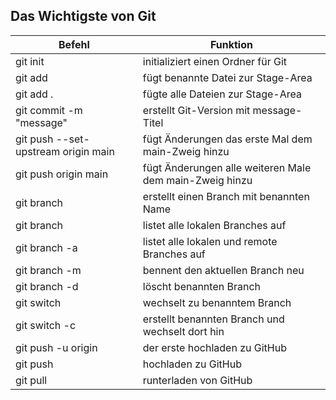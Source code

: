 ## Das Wichtigste von Git

| Befehl                              | Funktion                                                |
| ----------------------------------- | ------------------------------------------------------- |
| git init                            | initializiert einen Ordner für Git                      |
| git add <name>                      | fügt benannte Datei zur Stage-Area                      |
| git add .                           | fügte alle Dateien zur Stage-Area                       |
| git commit -m "message"             | erstellt Git-Version mit message-Titel                  |
| git push --set-upstream origin main | fügt Änderungen das erste Mal dem main-Zweig hinzu      |
| git push origin main                | fügt Änderungen alle weiteren Male dem main-Zweig hinzu |
| git branch <name>                   | erstellt einen Branch mit benannten Name                |
| git branch                          | listet alle lokalen Branches auf                        |
| git branch -a                       | listet alle lokalen und remote Branches auf             |
| git branch -m <newname>             | bennent den aktuellen Branch neu                        |
| git branch -d <branchname>          | löscht benannten Branch                                 |
| git switch <branchname>             | wechselt zu benanntem Branch                            |
| git switch -c <name>                | erstellt benannten Branch und wechselt dort hin         |
| git push -u origin <branchname>     | der erste hochladen zu GitHub                           |
| git push                            | hochladen zu GitHub                                     |
| git pull                            | runterladen von GitHub                                  |
